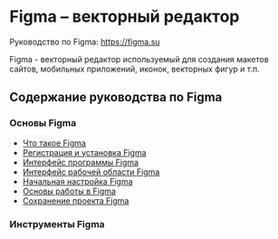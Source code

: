 # Figma &ndash; векторный редактор
Руководство по Figma: https://figma.su

Figma - векторный редактор используемый для создания макетов сайтов, мобильных приложений, иконок, векторных фигур и т.п.

## Содержание руководства по Figma

### Основы Figma
* [Что такое Figma]()
* [Регистрация и установка Figma]()
* [Интерфейс программы Figma]()
* [Интерфейс рабочей области Figma]()
* [Начальная настройка Figma]()
* [Основы работы в Figma]()
* [Сохранение проекта Figma]()

### Инструменты Figma